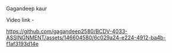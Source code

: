 Gagandeep kaur

Video link -


https://github.com/gagandeep2580/BCDV-4033-ASSINGNMENT/assets/146604580/6c029a24-e224-4912-ba4b-f1af3193d14e

